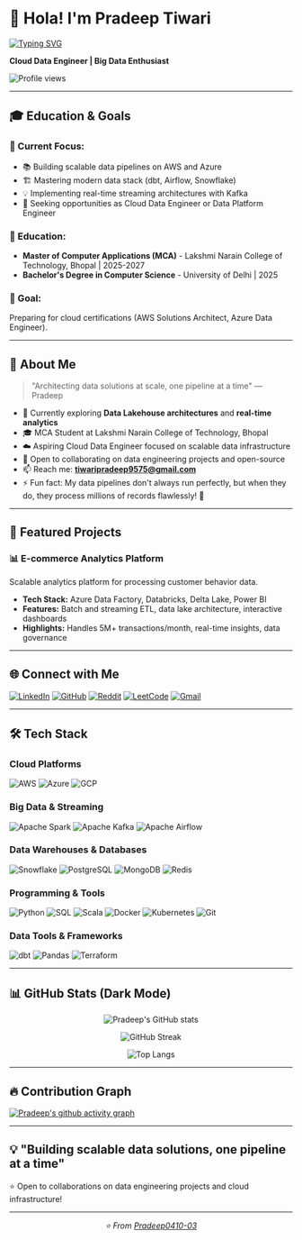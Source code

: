 # 👋 Hola! I'm Pradeep Tiwari

[![Typing SVG](https://readme-typing-svg.herokuapp.com?font=Fira+Code&pause=1000&color=2E9EF7&width=435&lines=Cloud+Data+Engineer;Big+Data+%7C+ETL+%7C+Data+Pipelines;AWS+%7C+Azure+%7C+Snowflake;Turning+Data+into+Insights)](https://git.io/typing-svg)

**Cloud Data Engineer | Big Data Enthusiast**

![Profile views](https://komarev.com/ghpvc/?username=Pradeep0410-03&color=blueviolet)

---

## 🎓 Education & Goals

### 🎯 Current Focus:
- 📚 Building scalable data pipelines on AWS and Azure
- 🏗️ Mastering modern data stack (dbt, Airflow, Snowflake)
- 💡 Implementing real-time streaming architectures with Kafka
- 🚀 Seeking opportunities as Cloud Data Engineer or Data Platform Engineer

### 📍 Education:
- **Master of Computer Applications (MCA)** - Lakshmi Narain College of Technology, Bhopal | 2025-2027
- **Bachelor's Degree in Computer Science** - University of Delhi | 2025

### 🎯 Goal: 
Preparing for cloud certifications (AWS Solutions Architect, Azure Data Engineer).

---

## 🌌 About Me

> "Architecting data solutions at scale, one pipeline at a time" — Pradeep

- 🔭 Currently exploring **Data Lakehouse architectures** and **real-time analytics**
- 🎓 MCA Student at Lakshmi Narain College of Technology, Bhopal
- ☁️ Aspiring Cloud Data Engineer focused on scalable data infrastructure
- 👯 Open to collaborating on data engineering projects and open-source
- 📫 Reach me: **tiwaripradeep9575@gmail.com**
- ⚡ Fun fact: My data pipelines don't always run perfectly, but when they do, they process millions of records flawlessly! 🚀

---

## 🚀 Featured Projects



### 📊 **E-commerce Analytics Platform**
Scalable analytics platform for processing customer behavior data.

- **Tech Stack:** Azure Data Factory, Databricks, Delta Lake, Power BI
- **Features:** Batch and streaming ETL, data lake architecture, interactive dashboards
- **Highlights:** Handles 5M+ transactions/month, real-time insights, data governance

---

## 🌐 Connect with Me

[![LinkedIn](https://img.shields.io/badge/LinkedIn-0077B5?style=for-the-badge&logo=linkedin&logoColor=white)](https://www.linkedin.com/in/pradeep-tiwari-84a735230/)
[![GitHub](https://img.shields.io/badge/GitHub-100000?style=for-the-badge&logo=github&logoColor=white)](https://github.com/Pradeep0410-03)
[![Reddit](https://img.shields.io/badge/Reddit-FF4500?style=for-the-badge&logo=reddit&logoColor=white)](https://www.reddit.com/user/Potential_Pound2828/)
[![LeetCode](https://img.shields.io/badge/LeetCode-FFA116?style=for-the-badge&logo=leetcode&logoColor=white)](https://leetcode.com/u/53pflSCuz8/)
[![Gmail](https://img.shields.io/badge/Gmail-D14836?style=for-the-badge&logo=gmail&logoColor=white)](mailto:tiwaripradeep9575@gmail.com)

---

## 🛠️ Tech Stack

### Cloud Platforms
![AWS](https://img.shields.io/badge/AWS-232F3E?style=for-the-badge&logo=amazon-aws&logoColor=white)
![Azure](https://img.shields.io/badge/Azure-0078D4?style=for-the-badge&logo=microsoft-azure&logoColor=white)
![GCP](https://img.shields.io/badge/Google_Cloud-4285F4?style=for-the-badge&logo=google-cloud&logoColor=white)

### Big Data & Streaming
![Apache Spark](https://img.shields.io/badge/Apache_Spark-E25A1C?style=for-the-badge&logo=apache-spark&logoColor=white)
![Apache Kafka](https://img.shields.io/badge/Apache_Kafka-231F20?style=for-the-badge&logo=apache-kafka&logoColor=white)
![Apache Airflow](https://img.shields.io/badge/Airflow-017CEE?style=for-the-badge&logo=apache-airflow&logoColor=white)

### Data Warehouses & Databases
![Snowflake](https://img.shields.io/badge/Snowflake-29B5E8?style=for-the-badge&logo=snowflake&logoColor=white)
![PostgreSQL](https://img.shields.io/badge/PostgreSQL-316192?style=for-the-badge&logo=postgresql&logoColor=white)
![MongoDB](https://img.shields.io/badge/MongoDB-47A248?style=for-the-badge&logo=mongodb&logoColor=white)
![Redis](https://img.shields.io/badge/Redis-DC382D?style=for-the-badge&logo=redis&logoColor=white)

### Programming & Tools
![Python](https://img.shields.io/badge/Python-3776AB?style=for-the-badge&logo=python&logoColor=white)
![SQL](https://img.shields.io/badge/SQL-4479A1?style=for-the-badge&logo=mysql&logoColor=white)
![Scala](https://img.shields.io/badge/Scala-DC322F?style=for-the-badge&logo=scala&logoColor=white)
![Docker](https://img.shields.io/badge/Docker-2496ED?style=for-the-badge&logo=docker&logoColor=white)
![Kubernetes](https://img.shields.io/badge/Kubernetes-326CE5?style=for-the-badge&logo=kubernetes&logoColor=white)
![Git](https://img.shields.io/badge/Git-F05032?style=for-the-badge&logo=git&logoColor=white)

### Data Tools & Frameworks
![dbt](https://img.shields.io/badge/dbt-FF694B?style=for-the-badge&logo=dbt&logoColor=white)
![Pandas](https://img.shields.io/badge/Pandas-150458?style=for-the-badge&logo=pandas&logoColor=white)
![Terraform](https://img.shields.io/badge/Terraform-7B42BC?style=for-the-badge&logo=terraform&logoColor=white)

---

## 📊 GitHub Stats (Dark Mode)

<p align="center">
  <img src="https://github-readme-stats.vercel.app/api?username=Pradeep0410-03&show_icons=true&theme=tokyonight&hide_border=true" alt="Pradeep's GitHub stats" />
</p>

<p align="center">
  <img src="https://github-readme-streak-stats.herokuapp.com/?user=Pradeep0410-03&theme=tokyonight&hide_border=true" alt="GitHub Streak" />
</p>

<p align="center">
  <img src="https://github-readme-stats.vercel.app/api/top-langs/?username=Pradeep0410-03&layout=compact&theme=tokyonight&hide_border=true" alt="Top Langs" />
</p>

---

## 🔥 Contribution Graph

[![Pradeep's github activity graph](https://github-readme-activity-graph.vercel.app/graph?username=Pradeep0410-03&theme=tokyo-night&hide_border=true)](https://github.com/Pradeep0410-03)

---

## 💡 "Building scalable data solutions, one pipeline at a time"

⭐ Open to collaborations on data engineering projects and cloud infrastructure!

---

<p align="center">
  <i>⭐️ From <a href="https://github.com/Pradeep0410-03">Pradeep0410-03</a></i>
</p>
